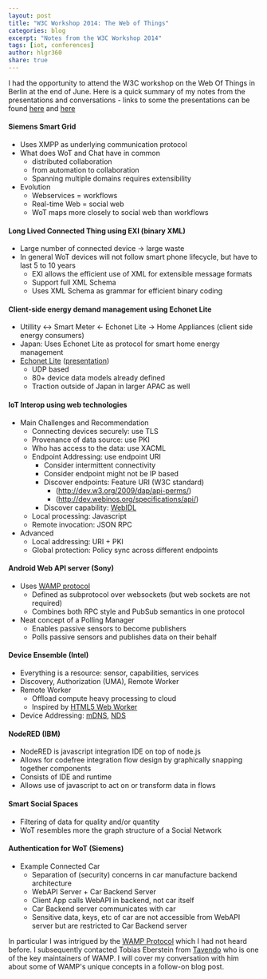 ```yaml
---
layout: post
title: "W3C Workshop 2014: The Web of Things"
categories: blog
excerpt: "Notes from the W3C Workshop 2014"
tags: [iot, conferences]
author: hlgr360
share: true
---
```


I had the opportunity to attend the W3C workshop on the Web Of Things in Berlin at the end of June. Here is a quick summary of my notes from the presentations and conversations - links to some the presentations can be found [here](http://www.w3.org/2014/02/wot/agenda.html) and [here](http://www.w3.org/2014/02/wot/report.html)

#### Siemens Smart Grid

* Uses XMPP as underlying communication protocol
* What does WoT and Chat have in common
  * distributed collaboration
  * from automation to collaboration
  * Spanning multiple domains requires extensibility
* Evolution
  * Webservices = workflows
  * Real-time Web = social web
  * WoT maps more closely to social web than workflows

#### Long Lived Connected Thing using EXI (binary XML)

* Large number of connected device -> large waste
* In general WoT devices will not follow smart phone lifecycle, but have to last 5 to 10 years
  * EXI allows the efficient use of XML for extensible message formats
  * Support full XML Schema
  * Uses XML Schema as grammar for efficient binary coding

#### Client-side energy demand management using Echonet Lite

* Utillity <-> Smart Meter <- Echonet Lite -> Home Appliances (client side energy consumers)
* Japan: Uses Echonet Lite as protocol for smart home energy management
* [Echonet Lite](http://www.echonet.gr.jp/english/spec/index.htm) ([presentation](http://www.w3.org/2013/07/mmi/slides/Umejima.pdf))
  * UDP based
  * 80+ device data models already defined
  * Traction outside of Japan in larger APAC as well

#### IoT Interop using web technologies

* Main Challenges and Recommendation
  * Connecting devices securely: use TLS
  * Provenance of data source: use PKI
  * Who has access to the data: use XACML
  * Endpoint Addressing: use endpoint URI
    * Consider intermittent connectivity
    * Consider endpoint might not be IP based
    * Discover endpoints: Feature URI (W3C standard)
      * (http://dev.w3.org/2009/dap/api-perms/)
      * (http://dev.webinos.org/specifications/api/)
    * Discover capability: [WebIDL](http://www.w3.org/TR/WebIDL/)
  * Local processing: Javascript
  * Remote invocation: JSON RPC
* Advanced
  * Local addressing: URI + PKI
  * Global protection: Policy sync across different endpoints

#### Android Web API server (Sony)

* Uses [WAMP protocol](http://wamp.ws)
  * Defined as subprotocol over websockets (but web sockets are not required)
  * Combines both RPC style and PubSub semantics in one protocol
* Neat concept of a Polling Manager
  * Enables passive sensors to become publishers
  * Polls passive sensors and publishes data on their behalf

#### Device Ensemble (Intel)

* Everything is a resource: sensor, capabilities, services
* Discovery, Authorization (UMA), Remote Worker
* Remote Worker
  * Offload compute heavy processing to cloud
  * Inspired by [HTML5 Web Worker](http://www.w3schools.com/html/html5_webworkers.asp)
* Device Addressing: [mDNS](http://en.wikipedia.org/wiki/Multicast_DNS), [NDS](http://www.novell.com/documentation/nds73/pdfdoc/10412671.pdf)

#### NodeRED (IBM)

* NodeRED is javascript integration IDE on top of node.js
* Allows for codefree integration flow design by graphically snapping together components
* Consists of IDE and runtime
* Allows use of javascript to act on or transform data in flows

#### Smart Social Spaces

* Filtering of data for quality and/or quantity
* WoT resembles more the graph structure of a Social Network

#### Authentication for WoT (Siemens)

* Example Connected Car
  * Separation of (security) concerns in car manufacture backend architecture
  * WebAPI Server + Car Backend Server
  * Client App calls WebAPI in backend, not car itself
  * Car Backend server communicates with car
  * Sensitive data, keys, etc of car are not accessible from WebAPI server but are restricted to Car Backend server

In particular I was intrigued by the [WAMP Protocol](http://wamp.ws) which I had not heard before. I subsequently contacted Tobias Eberstein from [Tavendo](http://tavendo.com) who is one of the key maintainers of WAMP. I will cover my conversation with him about some of WAMP's unique concepts in a follow-on blog post.
